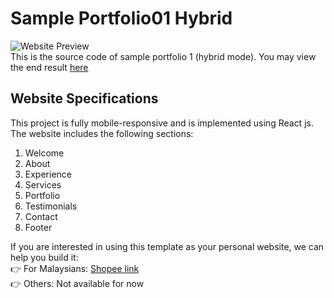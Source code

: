 # Sample Portfolio01 Hybrid
![Website Preview](https://github.com/techhypes/sample-portfolio01-hybrid/blob/sample-portfolio01-hybrid/portfolio/src/assets/cyan-dark.jpg?raw=true)    
This is the source code of sample portfolio 1 (hybrid mode). You may view the end result [here](https://techhypes.github.io/sample-portfolio01-hybrid/)

## Website Specifications
This project is fully mobile-responsive and is implemented using React js. The website includes the following sections:
1. Welcome
2. About
3. Experience
4. Services
5. Portfolio
6. Testimonials
7. Contact
8. Footer

If you are interested in using this template as your personal website, we can help you build it:    
👉 For Malaysians: [Shopee link](https://shopee.com.my/)    
👉 Others: Not available for now
